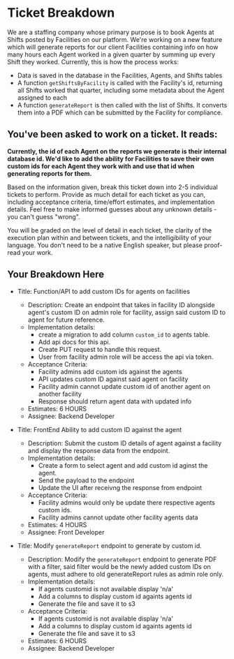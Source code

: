 # Ticket Breakdown
We are a staffing company whose primary purpose is to book Agents at Shifts posted by Facilities on our platform. We're working on a new feature which will generate reports for our client Facilities containing info on how many hours each Agent worked in a given quarter by summing up every Shift they worked. Currently, this is how the process works:

- Data is saved in the database in the Facilities, Agents, and Shifts tables
- A function `getShiftsByFacility` is called with the Facility's id, returning all Shifts worked that quarter, including some metadata about the Agent assigned to each
- A function `generateReport` is then called with the list of Shifts. It converts them into a PDF which can be submitted by the Facility for compliance.

## You've been asked to work on a ticket. It reads:

**Currently, the id of each Agent on the reports we generate is their internal database id. We'd like to add the ability for Facilities to save their own custom ids for each Agent they work with and use that id when generating reports for them.**


Based on the information given, break this ticket down into 2-5 individual tickets to perform. Provide as much detail for each ticket as you can, including acceptance criteria, time/effort estimates, and implementation details. Feel free to make informed guesses about any unknown details - you can't guess "wrong".


You will be graded on the level of detail in each ticket, the clarity of the execution plan within and between tickets, and the intelligibility of your language. You don't need to be a native English speaker, but please proof-read your work.

## Your Breakdown Here

* Title: Function/API to add custom IDs for agents on facilities
  - Description: Create an endpoint that takes in facility ID alongside agent's custom ID on admin role for facility, assign said custom ID to agent for future reference.
  - Implementation details: 
    - create a migration to add column `custom_id` to agents table.
    - Add api docs for this api. 
    - Create PUT request to handle this request. 
    - User from facility admin role will be access the api via token.
  - Acceptance Criteria:
    - Facility admins add custom ids against the agents
    - API updates custom ID against said agent on facility
    - Facility admin cannot update custom id of another agent on another facility
    - Response should return agent data with updated info
  - Estimates: 6 HOURS
  - Assignee: Backend Developer
  

* Title: FrontEnd Ability to add custom ID against the agent
  - Description: Submit the custom ID details of agent against a facility and display the response data from the endpoint.
  - Implementation details: 
    - Create a form to select agent and add custom id aginst the agent.
    - Send the payload to the endpoint
    - Update the UI after receivng the response from endpoint
  - Acceptance Criteria:
    - Facility admins would only be update there respective agents custom ids.
    - Facility admins cannot update other facility agents data
  - Estimates: 4 HOURS
  - Assignee: Front Developer

* Title: Modify `generateReport` endpoint to generate by custom id.
  - Description: Modify the `generateReport` endpoint to generate PDF with a filter, said filter would be the newly added custom IDs on agents, must adhere to old generateReport rules as admin role only.
  - Implementation details: 
    - If agents customid is not available display 'n/a'
    - Add a columns to display custom id againts agents id
    - Generate the file and save it to s3
  - Acceptance Criteria:
    - If agents customid is not available display 'n/a'
    - Add a columns to display custom id againts agents id
    - Generate the file and save it to s3
  - Estimates: 6 HOURS
  - Assignee: Backend Developer
 

